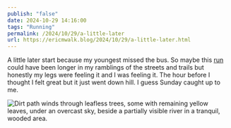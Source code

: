 ```yaml
---
publish: "false"
date: 2024-10-29 14:16:00
tags: "Running"
permalink: /2024/10/29/a-little-later
url: https://ericmwalk.blog/2024/10/29/a-little-later.html
---
```


A little later start because my youngest missed the bus. So maybe this [run](https://strava.com/activities/12777341805) could have been longer in my ramblings of the streets and trails but honestly my legs were feeling it and I was feeling it. The hour before I thought I felt great but it just went down hill. I guess Sunday caught up to me.

![Dirt path winds through leafless trees, some with remaining yellow leaves, under an overcast sky, beside a partially visible river in a tranquil, wooded area.](https://ericmwalk.blog/uploads/2024/img-0627.jpeg)